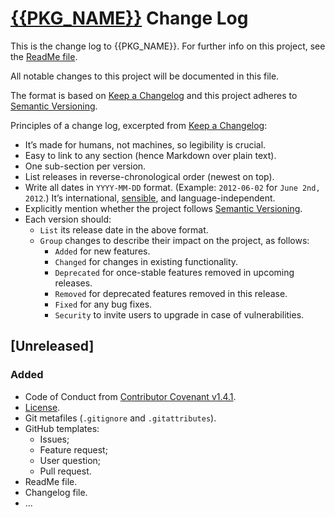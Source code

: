 # [{{PKG_NAME}}](https://github.com/{{PKG_REPO}}) Change Log

This is the change log to {{PKG_NAME}}. For further info on this project, see the [ReadMe file](README.md).

All notable changes to this project will be documented in this file.

The format is based on [Keep a Changelog](http://keepachangelog.com/) and this project adheres to [Semantic Versioning](http://semver.org/).

Principles of a change log, excerpted from [Keep a Changelog](http://keepachangelog.com/):

 * It’s made for humans, not machines, so legibility is crucial.
 * Easy to link to any section (hence Markdown over plain text).
 * One sub-section per version.
 * List releases in reverse-chronological order (newest on top).
 * Write all dates in `YYYY-MM-DD` format. (Example: `2012-06-02` for `June 2nd, 2012`.) It’s international, [sensible](http://xkcd.com/1179/), and language-independent.
 * Explicitly mention whether the project follows [Semantic Versioning](http://semver.org/).
 * Each version should:
   * `List` its release date in the above format.
   * `Group` changes to describe their impact on the project, as follows:
     * `Added` for new features.
     * `Changed` for changes in existing functionality.
     * `Deprecated` for once-stable features removed in upcoming releases.
     * `Removed` for deprecated features removed in this release.
     * `Fixed` for any bug fixes.
     * `Security` to invite users to upgrade in case of vulnerabilities.

## [Unreleased]

<!--
TODO Test task
BODY Testing if newlines work.\n\nTesting still
-->
### Added
 * Code of Conduct from [Contributor Covenant v1.4.1](https://www.contributor-covenant.org/).
 * [License](LICENSE.md).
 * Git metafiles (`.gitignore` and `.gitattributes`).
 * GitHub templates:
   - Issues;
   - Feature request;
   - User question;
   - Pull request.
 * ReadMe file.
 * Changelog file.
 * ...
